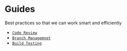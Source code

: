 # Guides
Best practices so that we can work smart and efficiently

- [`Code Review`](/codereview.md)
- [`Branch Managemnet`](/branches.md)
- [`Build Testing`](/buildprocess.md)
